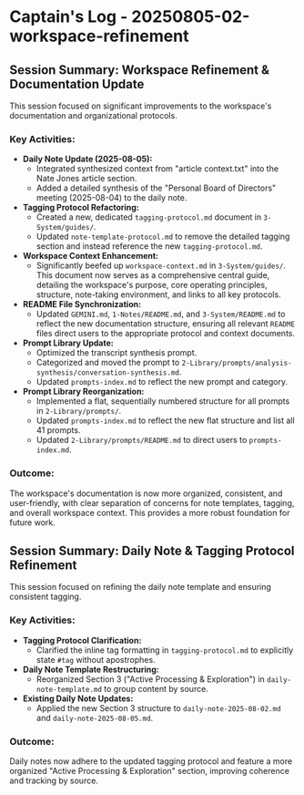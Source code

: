 # Captain's Log - 20250805-02-workspace-refinement

## Session Summary: Workspace Refinement & Documentation Update

This session focused on significant improvements to the workspace's documentation and organizational protocols.

### Key Activities:

*   **Daily Note Update (2025-08-05):**
    *   Integrated synthesized context from "article context.txt" into the Nate Jones article section.
    *   Added a detailed synthesis of the "Personal Board of Directors" meeting (2025-08-04) to the daily note.
*   **Tagging Protocol Refactoring:**
    *   Created a new, dedicated `tagging-protocol.md` document in `3-System/guides/`.
    *   Updated `note-template-protocol.md` to remove the detailed tagging section and instead reference the new `tagging-protocol.md`.
*   **Workspace Context Enhancement:**
    *   Significantly beefed up `workspace-context.md` in `3-System/guides/`. This document now serves as a comprehensive central guide, detailing the workspace's purpose, core operating principles, structure, note-taking environment, and links to all key protocols.
*   **README File Synchronization:**
    *   Updated `GEMINI.md`, `1-Notes/README.md`, and `3-System/README.md` to reflect the new documentation structure, ensuring all relevant `README` files direct users to the appropriate protocol and context documents.
*   **Prompt Library Update:**
    *   Optimized the transcript synthesis prompt.
    *   Categorized and moved the prompt to `2-Library/prompts/analysis-synthesis/conversation-synthesis.md`.
    *   Updated `prompts-index.md` to reflect the new prompt and category.
*   **Prompt Library Reorganization:**
    *   Implemented a flat, sequentially numbered structure for all prompts in `2-Library/prompts/`.
    *   Updated `prompts-index.md` to reflect the new flat structure and list all 41 prompts.
    *   Updated `2-Library/prompts/README.md` to direct users to `prompts-index.md`.

### Outcome:

The workspace's documentation is now more organized, consistent, and user-friendly, with clear separation of concerns for note templates, tagging, and overall workspace context. This provides a more robust foundation for future work.

## Session Summary: Daily Note & Tagging Protocol Refinement

This session focused on refining the daily note template and ensuring consistent tagging.

### Key Activities:

*   **Tagging Protocol Clarification:**
    *   Clarified the inline tag formatting in `tagging-protocol.md` to explicitly state `#tag` without apostrophes.
*   **Daily Note Template Restructuring:**
    *   Reorganized Section 3 ("Active Processing & Exploration") in `daily-note-template.md` to group content by source.
*   **Existing Daily Note Updates:**
    *   Applied the new Section 3 structure to `daily-note-2025-08-02.md` and `daily-note-2025-08-05.md`.

### Outcome:

Daily notes now adhere to the updated tagging protocol and feature a more organized "Active Processing & Exploration" section, improving coherence and tracking by source.
